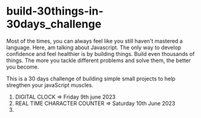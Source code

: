 # build-30things-in-30days_challenge

Most of the times, you can always feel like you still haven't mastered a language. Here, am talking about Javascript.
The only way to develop confidence and feel healthier is by building things. Build even thousands of things.
The more you tackle different problems and solve them, the better you become.

This is a 30 days challenge of building simple small projects to help stregthen your javaScript muscles.

1. DIGITAL CLOCK => Friday 9th june 2023
2. REAL TIME CHARACTER COUNTER => Saturday 10th June 2023
3.
